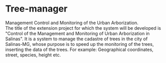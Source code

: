 # Tree-manager
 Management Control and Monitoring of the Urban Arborization. <br />
   The title of the extension project for which the system will be developed is "Control of the Management and Monitoring of Urban Arborization in Salinas". It is a system to manage the cadastre of trees in the city of Salinas-MG, whose purpose is to speed up the monitoring of the trees, inserting the data of the trees. For example: Geographical coordinates, street, species, height etc.
